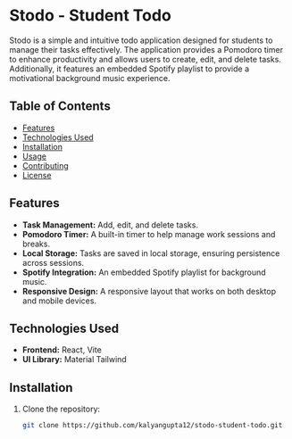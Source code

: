 # Stodo - Student Todo

Stodo is a simple and intuitive todo application designed for students to manage their tasks effectively. The application provides a Pomodoro timer to enhance productivity and allows users to create, edit, and delete tasks. Additionally, it features an embedded Spotify playlist to provide a motivational background music experience.

## Table of Contents

- [Features](#features)
- [Technologies Used](#technologies-used)
- [Installation](#installation)
- [Usage](#usage)
- [Contributing](#contributing)
- [License](#license)

## Features

- **Task Management:** Add, edit, and delete tasks.
- **Pomodoro Timer:** A built-in timer to help manage work sessions and breaks.
- **Local Storage:** Tasks are saved in local storage, ensuring persistence across sessions.
- **Spotify Integration:** An embedded Spotify playlist for background music.
- **Responsive Design:** A responsive layout that works on both desktop and mobile devices.

## Technologies Used

- **Frontend:** React, Vite
- **UI Library:** Material Tailwind

## Installation

1. Clone the repository:
   ```bash
   git clone https://github.com/kalyangupta12/stodo-student-todo.git
